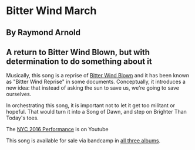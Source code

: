 # Bitter Wind March
## By Raymond Arnold
## A return to Bitter Wind Blown, but with determination to do something about it

Musically, this song is a reprise of [Bitter Wind
Blown](../../Bitter_Wind_Blown/gen/) and it has been known as "Bitter
Wind Reprise" in some documents.  Conceptually, it introduces a new
idea: that instead of asking the sun to save us, we're going to save
ourselves.

In orchestrating this song, it is important not to let it get too
militant or hopeful.  That would turn it into a Song of Dawn, and step
on Brighter Than Today's toes.

The [NYC 2016
Performance](https://www.youtube.com/watch?v=qmKx-NQ6iWU) is on Youtube

This song is available for sale via bandcamp in [all three albums](https//humanistculture.bandcamp.com/).


